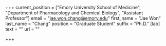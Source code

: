 +++
current_position = ["Emory University School of Medicine", "Department of Pharmacology and Chemical Biology", "Assistant Professor"]
email = "jae.won.chang@emory.edu"
first_name = "Jae Won"
last_name = "Chang"
position = "Graduate Student"
suffix = "Ph.D."
[lab]
text = ""
url = ""

+++
